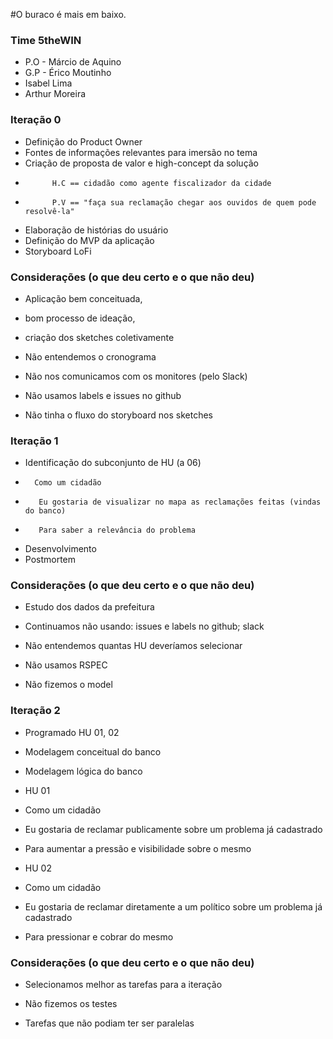 #O buraco é mais em baixo.

### Time 5theWIN
* P.O - Márcio de Aquino
* G.P - Érico Moutinho
* Isabel Lima 
* Arthur Moreira

### Iteração 0
* Definição do Product Owner
* Fontes de informações relevantes para imersão no tema
* Criação de proposta de valor e high-concept da solução
*           H.C == cidadão como agente fiscalizador da cidade
*           P.V == "faça sua reclamação chegar aos ouvidos de quem pode resolvê-la"
* Elaboração de histórias do usuário 
* Definição do MVP da aplicação
* Storyboard LoFi

### Considerações (o que deu certo e o que não deu)
* Aplicação bem conceituada, 
* bom processo de ideação, 
* criação dos sketches coletivamente

* Não entendemos o cronograma
* Não nos comunicamos com os monitores (pelo Slack)
* Não usamos labels e issues no github
* Não tinha o fluxo do storyboard nos sketches


### Iteração 1
* Identificação do subconjunto de HU (a 06)
*       Como um cidadão
*        Eu gostaria de visualizar no mapa as reclamações feitas (vindas do banco)
*        Para saber a relevância do problema
* Desenvolvimento
* Postmortem

### Considerações (o que deu certo e o que não deu)
* Estudo dos dados da prefeitura

* Continuamos não usando: issues e labels no github; slack
* Não entendemos quantas HU deveríamos selecionar
* Não usamos RSPEC
* Não fizemos o model



 
### Iteração 2
* Programado HU 01, 02
* Modelagem conceitual do banco
* Modelagem lógica do banco

* HU 01
* Como um cidadão
* Eu gostaria de reclamar publicamente sobre um problema já cadastrado
* Para aumentar a pressão e visibilidade sobre o mesmo

* HU 02
* Como um cidadão
* Eu gostaria de reclamar diretamente a um político sobre um problema já cadastrado 
* Para pressionar e cobrar do mesmo

### Considerações (o que deu certo e o que não deu)
* Selecionamos melhor as tarefas para a iteração

* Não fizemos os testes 
* Tarefas que não podiam ter ser paralelas
